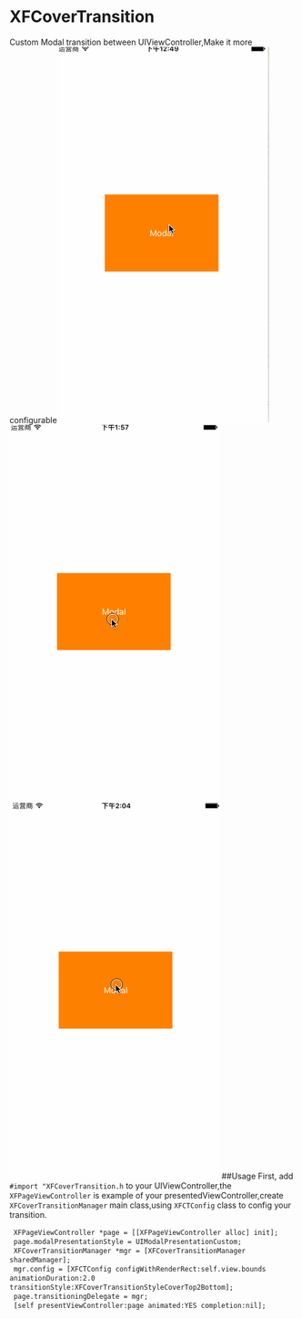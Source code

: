 # XFCoverTransition
Custom Modal transition between UIViewController,Make it more configurable
![XFCoverTransition usage1](./Doc/usage1.gif)
![XFCoverTransition usage1](./Doc/usage2.gif)
![XFCoverTransition usage1](./Doc/usage3.gif)
##Usage
First, add `#import "XFCoverTransition.h` to your UIViewController,the `XFPageViewController` is example of your presentedViewController,create `XFCoverTransitionManager` main class,using `XFCTConfig` class to config your transition.
```objc
 XFPageViewController *page = [[XFPageViewController alloc] init];
 page.modalPresentationStyle = UIModalPresentationCustom;
 XFCoverTransitionManager *mgr = [XFCoverTransitionManager sharedManager];
 mgr.config = [XFCTConfig configWithRenderRect:self.view.bounds animationDuration:2.0 transitionStyle:XFCoverTransitionStyleCoverTop2Bottom];
 page.transitioningDelegate = mgr;
 [self presentViewController:page animated:YES completion:nil];
```
